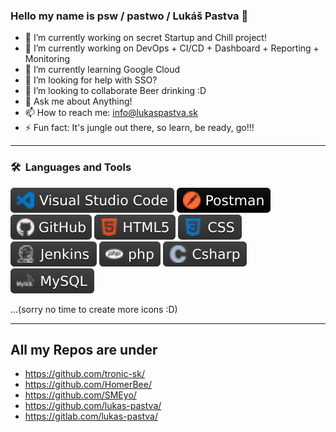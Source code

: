 ### Hello my name is psw / pastwo / Lukáš Pastva 👋

- 🔭 I’m currently working on secret Startup and Chill project!
- 🔭 I’m currently working on DevOps + CI/CD + Dashboard + Reporting + Monitoring
- 🌱 I’m currently learning Google Cloud
- 🤔 I’m looking for help with SSO?
- 👯 I’m looking to collaborate Beer drinking :D
- 💬 Ask me about Anything!
- 📫 How to reach me: info@lukaspastva.sk
- ⚡ Fun fact: It's jungle out there, so learn, be ready, go!!!
 
---
### 🛠 &nbsp;Languages and Tools
![Visual Studio Code](img/vs.svg)
![Postman](img/postman.svg)
![GitHub](img/github.svg)
![HTML5](img/html5.svg)
![CSS](img/css.svg)
![Jenkins](img/jenkins.svg)
![PHP](img/php.svg)
![C#](img/csharp.svg)
![MySQL](img/mysql.svg)

...(sorry no time to create more icons :D)

---

## All my Repos are under 
 - https://github.com/tronic-sk/
 - https://github.com/HomerBee/
 - https://github.com/SMEyo/
 - https://github.com/lukas-pastva/
 - https://gitlab.com/lukas-pastva/
 
